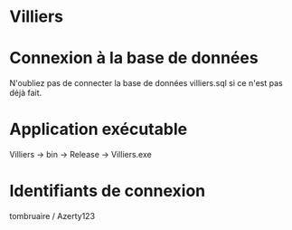 # Villiers

# Connexion à la base de données
N'oubliez pas de connecter la base de données villiers.sql si ce n'est pas déjà fait.

# Application exécutable
Villiers -> bin -> Release -> Villiers.exe

# Identifiants de connexion
tombruaire / Azerty123
